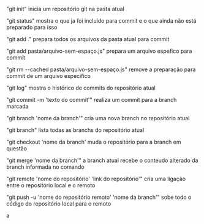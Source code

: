 "git init" 
inicia um repositório git na pasta atual

"git status" 
mostra o que ja foi incluído para commit e o que ainda não está preparado para isso

"git add ." 
prepara todos os arquivos da pasta atual para commit

"git add pasta/arquivo-sem-espaço.js" 
prepara um arquivo espefico para commit

"git rm --cached pasta/arquivo-sem-espaço.js" 
remove a preparação para commit de um arquivo especifico

"git log" 
mostra o histórico de commits do repositório atual

"git commit -m 'texto do commit'"
realiza um commit para a branch marcada

"git branch 'nome da branch'"
cria uma nova branch no repositório atual

"git branch"
lista todas as branchs do repositório atual

"git checkout 'nome da branch'
muda o repositório para a branch em questão

"git merge 'nome da branch'"
a branch atual recebe o conteudo alterado da branch informada no comando

"git remote 'nome do repositório' 'link do repositório'"
cria uma ligação entre o repositório local e o remoto

"git push -u 'nome do repositório remoto' 'nome da branch'"
sobe todo o código do repositório local para o remoto

a

